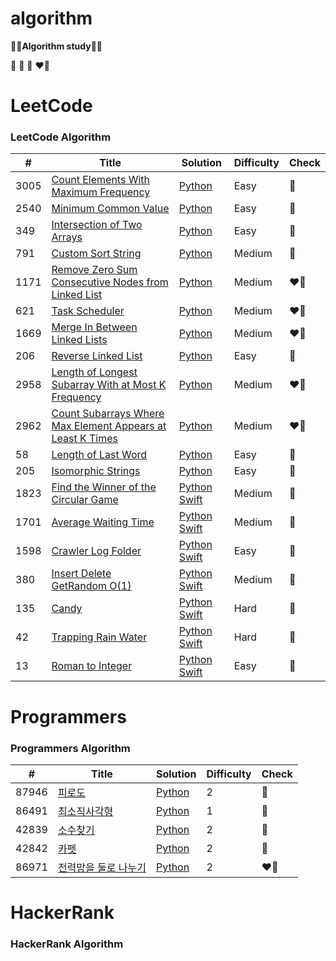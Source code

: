 # algorithm
**👩‍💻Algorithm study👩‍💻**

💛 💙 🩷 ❤️‍🔥 

LeetCode
========

### LeetCode Algorithm


| # | Title | Solution | Difficulty | Check |
|---| ----- | -------- | ---------- | ------| 
|3005|[Count Elements With Maximum Frequency](https://leetcode.com/problems/count-elements-with-maximum-frequency/) | [Python](./leetcode/3005/countElements.py)|Easy|💛|
|2540|[Minimum Common Value](https://leetcode.com/problems/minimum-common-value/) | [Python](./leetcode/2540/minimumCommonValue.py)|Easy|💛|
|349|[Intersection of Two Arrays](https://leetcode.com/problems/intersection-of-two-arrays/) | [Python](./leetcode/349/intersectionOfTwoArrays.py)|Easy|💛|
|791|[Custom Sort String](https://leetcode.com/problems/custom-sort-string/) | [Python](./leetcode/791/customSortString.py)|Medium|💙|
|1171|[Remove Zero Sum Consecutive Nodes from Linked List](https://leetcode.com/problems/remove-zero-sum-consecutive-nodes-from-linked-list/) | [Python](./leetcode/1171/removeZeroSum.py)|Medium|❤️‍🔥|
|621|[Task Scheduler](https://leetcode.com/problems/task-scheduler/) | [Python](./leetcode/621/taskScheduler.py)|Medium|❤️‍🔥|
|1669|[Merge In Between Linked Lists](https://leetcode.com/problems/merge-in-between-linked-lists/) | [Python](./leetcode/1669/mergeInBetweenLinkedList.py)|Medium|❤️‍🔥|
|206|[Reverse Linked List](https://leetcode.com/problems/reverse-linked-list/?envType=daily-question&envId=2024-03-21) | [Python](./leetcode/206/reverseLinkedList.py)|Easy|💙|
|2958|[Length of Longest Subarray With at Most K Frequency](https://leetcode.com/problems/length-of-longest-subarray-with-at-most-k-frequency/description/) | [Python](./leetcode/2958/lengthOfLongestSubarray.py)|Medium|❤️‍🔥|
|2962|[Count Subarrays Where Max Element Appears at Least K Times](https://leetcode.com/problems/count-subarrays-where-max-element-appears-at-least-k-times/description/?envType=daily-question&envId=2024-03-29) | [Python](./leetcode/2962/countSubarrayMax.py)|Medium|❤️‍🔥|
|58|[Length of Last Word](https://leetcode.com/problems/length-of-last-word/description/) | [Python](./leetcode/58/lenthOfLastWord.py)|Easy|💛|
|205|[Isomorphic Strings](https://leetcode.com/problems/isomorphic-strings/description/) | [Python](./leetcode/205/isomorphicString.py)|Easy|💙|
|1823|[Find the Winner of the Circular Game](https://leetcode.com/problems/find-the-winner-of-the-circular-game/description/?envType=daily-question&envId=2024-07-08) | [Python](./leetcode/1823/findTheWinnerOfTheCircularGame.py) [Swift](./leetcode/1823/findTheWinnerOfTheCircularGame.swift)|Medium|💙|
|1701|[Average Waiting Time](https://leetcode.com/problems/average-waiting-time/description/?envType=daily-question&envId=2024-07-09) | [Python](./leetcode/1701/averageWaitingTime.py) [Swift](./leetcode/1701/averageWaitingTime.swift)|Medium|💙|
|1598|[Crawler Log Folder](https://leetcode.com/problems/crawler-log-folder/description/?envType=daily-question&envId=2024-07-10) | [Python](./leetcode/1598/crawlerLogFolder.py) [Swift](./leetcode/1598/crawlerLogFolder.swift)|Easy|💙|
|380|[Insert Delete GetRandom O(1)](https://leetcode.com/problems/insert-delete-getrandom-o1/description/?envType=study-plan-v2&envId=top-interview-150) | [Python](./leetcode/380/insertDeleteGetRandom.py) [Swift](./leetcode/380/insertDeleteGetRandom.swift)|Medium|💙|
|135|[Candy](https://leetcode.com/problems/candy/description/?envType=study-plan-v2&envId=top-interview-150) | [Python](./leetcode/135/candy.py) [Swift](./leetcode/135/candy.swift)|Hard|💙|
|42|[Trapping Rain Water](https://leetcode.com/problems/trapping-rain-water/description/?envType=study-plan-v2&envId=top-interview-150) | [Python](./leetcode/42/trappingRainWater.py) [Swift](./leetcode/42/trappingRainWater.swift)|Hard|🩷|
|13|[Roman to Integer](https://leetcode.com/problems/roman-to-integer/description/?envType=study-plan-v2&envId=top-interview-150) | [Python](./leetcode/13/romanToInteger.py) [Swift](./leetcode/13/romanToInteger.swift)|Easy|💛|


Programmers
========

### Programmers Algorithm
| # | Title | Solution | Difficulty | Check |
|---| ----- | -------- | ---------- | ------| 
|87946|[피로도](https://school.programmers.co.kr/learn/courses/30/lessons/87946) | [Python](./programmers/87946/dungeons.py)|2|💙|
|86491|[최소직사각형](https://school.programmers.co.kr/learn/courses/30/lessons/86491) | [Python](./programmers/86491/wallet.py)|1|💛|
|42839|[소수찾기](https://school.programmers.co.kr/learn/courses/30/lessons/42839) | [Python](./programmers/42839/findPrime.py)|2|💙|
|42842|[카펫](https://school.programmers.co.kr/learn/courses/30/lessons/42842) | [Python](./programmers/42842/yellowBrown.py)|2|💛|
|86971|[전력망을 둘로 나누기](https://school.programmers.co.kr/learn/courses/30/lessons/86971) | [Python](./programmers/86971/devideLine.py)|2|❤️‍🔥|


HackerRank
========

### HackerRank Algorithm
